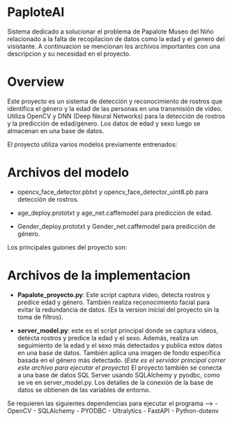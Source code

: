 # PaploteAI
Sistema dedicado a solucionar el problema de Papalote Museo del Niño relacionado a la falta de recopilacion de datos como la edad y el genero del visistante. A continuacion se mencionan los archivos importantes con una descripcion y su necesidad en el proyecto.

# Overview
Este proyecto es un sistema de detección y reconocimiento de rostros que identifica el género y la edad de las personas en una transmisión de video. Utiliza OpenCV y DNN (Deep Neural Networks) para la detección de rostros y la predicción de edad/género. Los datos de edad y sexo luego se almacenan en una base de datos.

El proyecto utiliza varios modelos previamente entrenados:

# Archivos del modelo

- opencv_face_detector.pbtxt y opencv_face_detector_uint8.pb para detección de rostros.

- age_deploy.prototxt y age_net.caffemodel para predicción de edad.

- Gender_deploy.prototxt y Gender_net.caffemodel para predicción de género.

Los principales guiones del proyecto son:

# Archivos de la implementacion

- **Papalote_proyecto.py**: Este script captura video, detecta rostros y predice edad y género. También realiza reconocimiento facial para evitar la redundancia de datos. (Es la version inicial del proyecto sin la toma de filtros).

- **server_model.py**: este es el script principal donde se captura videos, detecta rostros y predice la edad y el sexo. Además, realiza un seguimiento de la edad y el sexo más detectados y publica estos datos en una base de datos. También aplica una imagen de fondo específica basada en el género más detectado. (*Este es el servidor principal correr este archivo para ejecutar el proyecto*)
El proyecto también se conecta a una base de datos SQL Server usando SQLAlchemy y pyodbc, como se ve en server_model.py. Los detalles de la conexión de la base de datos se obtienen de las variables de entorno.

Se requieren las siguientes dependencias para ejecutar el programa --> 
    - OpenCV
    - SQLAlchemy
    - PYODBC
    - Ultralytics
    - FastAPI
    - Python-dotenv
